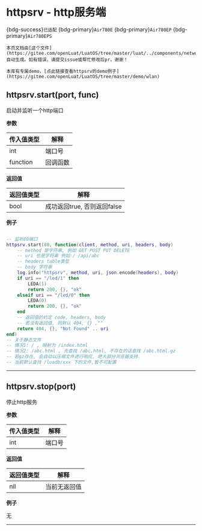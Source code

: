 # httpsrv - http服务端

{bdg-success}`已适配` {bdg-primary}`Air780E` {bdg-primary}`Air780EP` {bdg-primary}`Air780EPS`

```{note}
本页文档由[这个文件](https://gitee.com/openLuat/LuatOS/tree/master/luat/../components/network/httpsrv/src/luat_lib_httpsrv.c)自动生成。如有错误，请提交issue或帮忙修改后pr，谢谢！
```

```{tip}
本库有专属demo，[点此链接查看httpsrv的demo例子](https://gitee.com/openLuat/LuatOS/tree/master/demo/wlan)
```

## httpsrv.start(port, func)



启动并监听一个http端口

**参数**

|传入值类型|解释|
|-|-|
|int|端口号|
|function|回调函数|

**返回值**

|返回值类型|解释|
|-|-|
|bool|成功返回true, 否则返回false|

**例子**

```lua

-- 监听80端口
httpsrv.start(80, function(client, method, uri, headers, body)
    -- method 是字符串, 例如 GET POST PUT DELETE
    -- uri 也是字符串 例如 / /api/abc
    -- headers table类型
    -- body 字符串
    log.info("httpsrv", method, uri, json.encode(headers), body)
    if uri == "/led/1" then
        LEDA(1)
        return 200, {}, "ok"
    elseif uri == "/led/0" then
        LEDA(0)
        return 200, {}, "ok"
    end
    -- 返回值的约定 code, headers, body
    -- 若没有返回值, 则默认 404, {} ,""
    return 404, {}, "Not Found" .. uri
end)
-- 关于静态文件
-- 情况1: / , 映射为 /index.html
-- 情况2: /abc.html , 先查找 /abc.html, 不存在的话查找 /abc.html.gz
-- 若gz存在, 会自动以压缩文件进行响应, 绝大部分浏览器支持.
-- 当前默认查找 /luadb/xxx 下的文件,暂不可配置

```

---

## httpsrv.stop(port)



停止http服务

**参数**

|传入值类型|解释|
|-|-|
|int|端口号|

**返回值**

|返回值类型|解释|
|-|-|
|nil|当前无返回值|

**例子**

无

---

